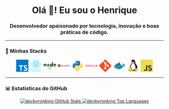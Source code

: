<h1 align="center">Olá 👋! Eu sou o Henrique</h1>
<h3 align="center">Desenvolvedor apaixonado por tecnologia, inovação e boas práticas de código.</h3>

---

### 🚀 Minhas Stacks
<p align="center">
  <img src="https://raw.githubusercontent.com/devicons/devicon/master/icons/typescript/typescript-original.svg" alt="TypeScript" width="40" height="40"/>
  <img src="https://raw.githubusercontent.com/devicons/devicon/master/icons/react/react-original-wordmark.svg" alt="React" width="40" height="40"/>
  <img src="https://raw.githubusercontent.com/devicons/devicon/master/icons/nodejs/nodejs-original-wordmark.svg" alt="Node.js" width="40" height="40"/>
  <img src="https://raw.githubusercontent.com/devicons/devicon/master/icons/angularjs/angularjs-original-wordmark.svg" alt="Angular" width="40" height="40"/>
  <img src="https://raw.githubusercontent.com/devicons/devicon/master/icons/python/python-original.svg" alt="Python" width="40" height="40"/>
  <img src="https://raw.githubusercontent.com/devicons/devicon/master/icons/oracle/oracle-original.svg" alt="Oracle" width="40" height="40"/>
  <img src="https://raw.githubusercontent.com/devicons/devicon/master/icons/git/git-original.svg" alt="Git" width="40" height="40"/>
  <img src="https://raw.githubusercontent.com/devicons/devicon/master/icons/docker/docker-original.svg" alt="Docker" width="40" height="40"/>
  <img src="https://raw.githubusercontent.com/devicons/devicon/master/icons/linux/linux-original.svg" alt="Linux" width="40" height="40"/>
  <img src="https://raw.githubusercontent.com/devicons/devicon/master/icons/javascript/javascript-original.svg" alt="JavaScript" width="40" height="40"/>
</p>

---

### 📊 Estatísticas do GitHub

<p align="center">
  <a href="https://github.com/devbyronking">
    <img src="https://github-readme-stats.vercel.app/api?username=devbyronking&show_icons=true&locale=en&theme=dark" alt="devbyronking GitHub Stats"/>
  </a>
  <a href="https://github.com/devbyronking">
    <img src="https://github-readme-stats.vercel.app/api/top-langs?username=devbyronking&show_icons=true&locale=en&layout=compact&theme=dark" alt="devbyronking Top Languages"/>
  </a>
</p>
